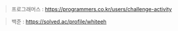> 프로그래머스 : https://programmers.co.kr/users/challenge-activity

> 백준 : https://solved.ac/profile/whiteeh
